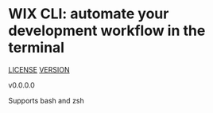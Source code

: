 # WIX CLI: automate your development workflow in the terminal
[LICENSE](https://badgen.net/badge/License/MIT/purple)
[VERSION](https://badgen.net/badge/Version/0.0.0.0/blue)

v0.0.0.0

Supports bash and zsh

#

